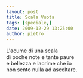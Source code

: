 ```yaml
---
layout: post
title: Scala Vuota
tags: [speciale,]
date: 2009-12-29 13:25:00
author: pietro
---
```

L'acume di una scala<br/>di poche note e tante paure<br/>e bellezza e lacrime che io<br/>non sento nulla ad ascoltare.
